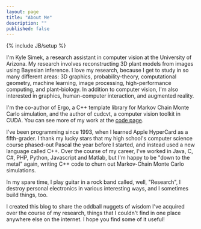 ```yaml
---
layout: page
title: "About Me"
description: ""
published: false
---
```

{% include JB/setup %}

I'm Kyle Simek, a research assistant in computer vision at the University of Arizona.  My research involves reconstructing 3D plant models from images using Bayesian inference.  I love my research, because I get to study in so many different areas: 3D graphics, probability-theory, computational geometry, machine learning, image processing, high-performance computing, and plant-biology.  In addition to computer vision, I'm also interested in graphics, human-computer interaction, and augmented reality.  

I'm the co-author of Ergo, a C++ template library for Markov Chain Monte Carlo simulation, and the author of cudcvt, a computer vision toolkit in CUDA.  You can see more of my work at the [code page](/code).

I've been programming since 1993, when I learned Apple HyperCard as a fifth-grader.  I thank my lucky stars that my high school's computer science course phased-out Pascal the year before I started, and instead used a new language called C++.  Over the course of my career, I've worked in Java, C, C#, PHP, Python, Javascript and Matlab, but I'm happy to be "down to the metal" again, writing C++ code to churn out Markov-Chain Monte Carlo simulations.

In my spare time, I play guitar in a rock band called, well, "Research", I destroy personal electronics in various interesting ways, and I sometimes build things, too.

I created this blog to share the oddball nuggets of wisdom I've acquired over the course of my research, things that I couldn't find in one place anywhere else on the internet.  I hope you find some of it useful!
